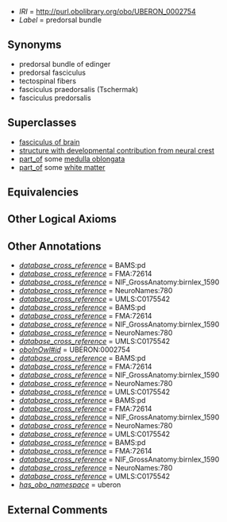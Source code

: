  * *IRI* = http://purl.obolibrary.org/obo/UBERON_0002754
 * *Label* = predorsal bundle

## Synonyms

 * predorsal bundle of edinger
 * predorsal fasciculus
 * tectospinal fibers
 * fasciculus praedorsalis (Tschermak)
 * fasciculus predorsalis

## Superclasses

 * [fasciculus of brain](../../UBERON/38/UBERON_0005838.md)
 * [structure with developmental contribution from neural crest](../../UBERON/14/UBERON_0010314.md)
 * [part_of](../../BFO/50/BFO_0000050.md) some [medulla oblongata](../../UBERON/96/UBERON_0001896.md)
 * [part_of](../../BFO/50/BFO_0000050.md) some [white matter](../../UBERON/16/UBERON_0002316.md)

## Equivalencies


## Other Logical Axioms


## Other Annotations

 * *[database_cross_reference](../../ef/oboInOwl#hasDbXref.md)* = BAMS:pd
 * *[database_cross_reference](../../ef/oboInOwl#hasDbXref.md)* = FMA:72614
 * *[database_cross_reference](../../ef/oboInOwl#hasDbXref.md)* = NIF_GrossAnatomy:birnlex_1590
 * *[database_cross_reference](../../ef/oboInOwl#hasDbXref.md)* = NeuroNames:780
 * *[database_cross_reference](../../ef/oboInOwl#hasDbXref.md)* = UMLS:C0175542
 * *[database_cross_reference](../../ef/oboInOwl#hasDbXref.md)* = BAMS:pd
 * *[database_cross_reference](../../ef/oboInOwl#hasDbXref.md)* = FMA:72614
 * *[database_cross_reference](../../ef/oboInOwl#hasDbXref.md)* = NIF_GrossAnatomy:birnlex_1590
 * *[database_cross_reference](../../ef/oboInOwl#hasDbXref.md)* = NeuroNames:780
 * *[database_cross_reference](../../ef/oboInOwl#hasDbXref.md)* = UMLS:C0175542
 * *[oboInOwl#id](../../id/oboInOwl#id.md)* = UBERON:0002754
 * *[database_cross_reference](../../ef/oboInOwl#hasDbXref.md)* = BAMS:pd
 * *[database_cross_reference](../../ef/oboInOwl#hasDbXref.md)* = FMA:72614
 * *[database_cross_reference](../../ef/oboInOwl#hasDbXref.md)* = NIF_GrossAnatomy:birnlex_1590
 * *[database_cross_reference](../../ef/oboInOwl#hasDbXref.md)* = NeuroNames:780
 * *[database_cross_reference](../../ef/oboInOwl#hasDbXref.md)* = UMLS:C0175542
 * *[database_cross_reference](../../ef/oboInOwl#hasDbXref.md)* = BAMS:pd
 * *[database_cross_reference](../../ef/oboInOwl#hasDbXref.md)* = FMA:72614
 * *[database_cross_reference](../../ef/oboInOwl#hasDbXref.md)* = NIF_GrossAnatomy:birnlex_1590
 * *[database_cross_reference](../../ef/oboInOwl#hasDbXref.md)* = NeuroNames:780
 * *[database_cross_reference](../../ef/oboInOwl#hasDbXref.md)* = UMLS:C0175542
 * *[database_cross_reference](../../ef/oboInOwl#hasDbXref.md)* = BAMS:pd
 * *[database_cross_reference](../../ef/oboInOwl#hasDbXref.md)* = FMA:72614
 * *[database_cross_reference](../../ef/oboInOwl#hasDbXref.md)* = NIF_GrossAnatomy:birnlex_1590
 * *[database_cross_reference](../../ef/oboInOwl#hasDbXref.md)* = NeuroNames:780
 * *[database_cross_reference](../../ef/oboInOwl#hasDbXref.md)* = UMLS:C0175542
 * *[has_obo_namespace](../../ce/oboInOwl#hasOBONamespace.md)* = uberon

## External Comments

